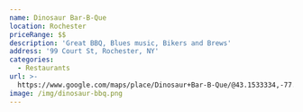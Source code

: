 ```yaml
---
name: Dinosaur Bar-B-Que
location: Rochester
priceRange: $$
description: 'Great BBQ, Blues music, Bikers and Brews'
address: '99 Court St, Rochester, NY'
categories:
  - Restaurants
url: >-
  https://www.google.com/maps/place/Dinosaur+Bar-B-Que/@43.1533334,-77.6105131,17z/data=!3m1!4b1!4m5!3m4!1s0x89d6b4ffdccf5085:0x1a139ba2f9202773!8m2!3d43.1533295!4d-77.6083191
image: /img/dinosaur-bbq.png
---
```

